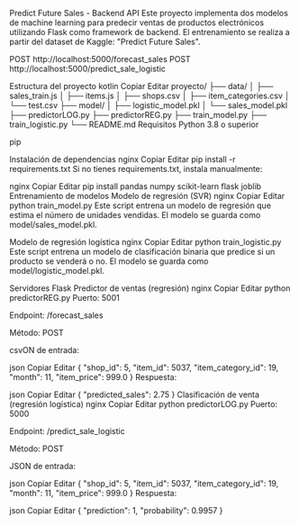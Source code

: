 Predict Future Sales - Backend API
Este proyecto implementa dos modelos de machine learning para predecir ventas de productos electrónicos utilizando Flask como framework de backend. El entrenamiento se realiza a partir del dataset de Kaggle: "Predict Future Sales".

POST http://localhost:5000/forecast_sales
POST http://localhost:5000/predict_sale_logistic


Estructura del proyecto
kotlin
Copiar
Editar
proyecto/
├── data/
│   ├── sales_train.js
│   ├── items.js
│   ├── shops.csv
│   ├── item_categories.csv
│   └── test.csv
├── model/
│   ├── logistic_model.pkl
│   └── sales_model.pkl
├── predictorLOG.py
├── predictorREG.py
├── train_model.py
├── train_logistic.py
└── README.md
Requisitos
Python 3.8 o superior

pip

Instalación de dependencias
nginx
Copiar
Editar
pip install -r requirements.txt
Si no tienes requirements.txt, instala manualmente:

nginx
Copiar
Editar
pip install pandas numpy scikit-learn flask joblib
Entrenamiento de modelos
Modelo de regresión (SVR)
nginx
Copiar
Editar
python train_model.py
Este script entrena un modelo de regresión que estima el número de unidades vendidas. El modelo se guarda como model/sales_model.pkl.

Modelo de regresión logística
nginx
Copiar
Editar
python train_logistic.py
Este script entrena un modelo de clasificación binaria que predice si un producto se venderá o no. El modelo se guarda como model/logistic_model.pkl.

Servidores Flask
Predictor de ventas (regresión)
nginx
Copiar
Editar
python predictorREG.py
Puerto: 5001

Endpoint: /forecast_sales

Método: POST

csvON de entrada:

json
Copiar
Editar
{
  "shop_id": 5,
  "item_id": 5037,
  "item_category_id": 19,
  "month": 11,
  "item_price": 999.0
}
Respuesta:

json
Copiar
Editar
{
  "predicted_sales": 2.75
}
Clasificación de venta (regresión logística)
nginx
Copiar
Editar
python predictorLOG.py
Puerto: 5000

Endpoint: /predict_sale_logistic

Método: POST

JSON de entrada:

json
Copiar
Editar
{
  "shop_id": 5,
  "item_id": 5037,
  "item_category_id": 19,
  "month": 11,
  "item_price": 999.0
}
Respuesta:

json
Copiar
Editar
{
  "prediction": 1,
  "probability": 0.9957
}
